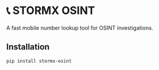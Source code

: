 # 📞 STORMX OSINT

A fast mobile number lookup tool for OSINT investigations.

## Installation

```bash
pip install stormx-osint
